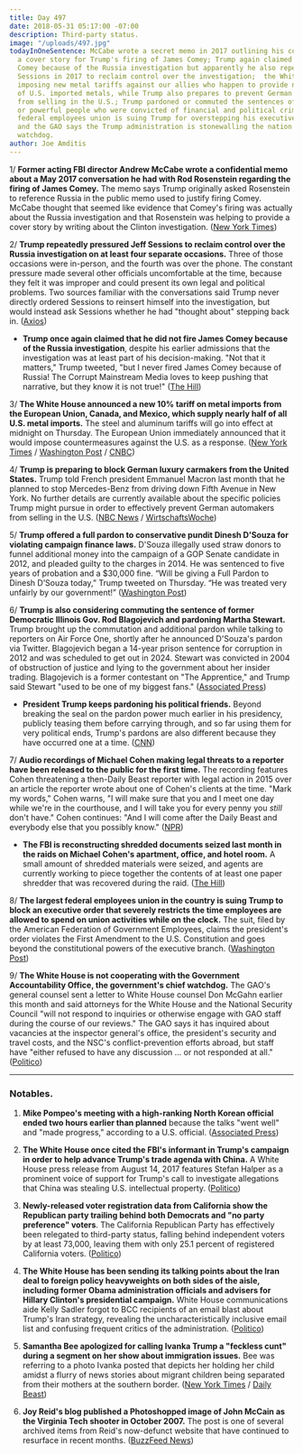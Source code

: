 ```yaml
---
title: Day 497
date: 2018-05-31 05:17:00 -07:00
description: Third-party status.
image: "/uploads/497.jpg"
todayInOneSentence: McCabe wrote a secret memo in 2017 outlining his concerns about
  a cover story for Trump's firing of James Comey; Trump again claimed he didn't fire
  Comey because of the Russia investigation but apparently he also repeatedly pressured
  Sessions in 2017 to reclaim control over the investigation;  the White House is
  imposing new metal tariffs against our allies who happen to provide nearly half
  of U.S. imported metals, while Trump also prepares to prevent German automakers
  from selling in the U.S.; Trump pardoned or commuted the sentences of three rich
  or powerful people who were convicted of financial and political crimes; the largest
  federal employees union is suing Trump for overstepping his executive authority;
  and the GAO says the Trump administration is stonewalling the nation's chief government
  watchdog.
author: Joe Amditis
---
```


1/ **Former acting FBI director Andrew McCabe wrote a confidential memo about a May 2017 conversation he had with Rod Rosenstein regarding the firing of James Comey.** The memo says Trump originally asked Rosenstein to reference Russia in the public memo used to justify firing Comey. McCabe thought that seemed like evidence that Comey's firing was actually about the Russia investigation and that Rosenstein was helping to provide a cover story by writing about the Clinton investigation. ([New York Times](https://www.nytimes.com/2018/05/30/us/politics/rosenstein-trump-comey-firing-mccabe-memo.html))

2/ **Trump repeatedly pressured Jeff Sessions to reclaim control over the Russia investigation on at least four separate occasions.** Three of those occasions were in-person, and the fourth was over the phone. The constant pressure made several other officials uncomfortable at the time, because they felt it was improper and could present its own legal and political problems. Two sources familiar with the conversations said Trump never directly ordered Sessions to reinsert himself into the investigation, but would instead ask Sessions whether he had "thought about" stepping back in. ([Axios](https://www.axios.com/trump-pressure-sessions-mueller-investigation-30e0f930-e688-47da-8f20-411864cea471.html))

* **Trump once again claimed that he did not fire James Comey because of the Russia investigation**, despite his earlier admissions that the investigation was at least part of his decision-making. "Not that it matters," Trump tweeted, "but I never fired James Comey because of Russia! The Corrupt Mainstream Media loves to keep pushing that narrative, but they know it is not true!" ([The Hill](http://thehill.com/homenews/administration/390015-trump-claims-he-did-not-fire-comey-over-russia))

3/ **The White House announced a new 10% tariff on metal imports from the European Union, Canada, and Mexico, which supply nearly half of all U.S. metal imports.** The steel and aluminum tariffs will go into effect at midnight on Thursday. The European Union immediately announced that it would impose countermeasures against the U.S. as a response. ([New York Times](https://www.nytimes.com/2018/05/31/us/politics/trump-aluminum-steel-tariffs.html) / [Washington Post](https://www.washingtonpost.com/business/economy/trump-imposes-steel-and-aluminum-tariffs-on-the-european-union-canada-and-mexico/2018/05/31/891bb452-64d3-11e8-a69c-b944de66d9e7_story.html?utm_term=.e672e06eabc6) / [CNBC](https://www.cnbc.com/2018/05/31/trump-administration-will-put-steel-and-aluminum-tariffs-on-canada-mexico-and-the-eu.html))

4/ **Trump is preparing to block German luxury carmakers from the United States.** Trump told French president Emmanuel Macron last month that he planned to stop Mercedes-Benz from driving down Fifth Avenue in New York. No further details are currently available about the specific policies Trump might pursue in order to effectively prevent German automakers from selling in the U.S. ([NBC News](https://www.cnbc.com/2018/05/31/trump-reportedly-poised-to-ban-german-luxury-carmakers-in-the-us.html) / [WirtschaftsWoche](https://www.wiwo.de/unternehmen/auto/importzoelle-trump-will-daimler-vom-us-markt-aussperren/22620470.html))

5/ **Trump offered a full pardon to conservative pundit Dinesh D'Souza for violating campaign finance laws.** D'Souza illegally used straw donors to funnel additional money into the campaign of a GOP Senate candidate in 2012, and pleaded guilty to the charges in 2014. He was sentenced to five years of probation and a $30,000 fine. “Will be giving a Full Pardon to Dinesh D’Souza today,” Trump tweeted on Thursday. “He was treated very unfairly by our government!” ([Washington Post](https://www.washingtonpost.com/politics/trump-offers-pardon-to-conservative-pundit-dinesh-dsouza-for-campaign-finance-violations/2018/05/31/b4939a08-64d5-11e8-a768-ed043e33f1dc_story.html?utm_term=.1e25d71764c7))

6/ **Trump is also considering commuting the sentence of former Democratic Illinois Gov. Rod Blagojevich and pardoning Martha Stewart.** Trump brought up the commutation and additional pardon while talking to reporters on Air Force One, shortly after he announced D'Souza's pardon via Twitter. Blagojevich began a 14-year prison sentence for corruption in 2012 and was scheduled to get out in 2024. Stewart was convicted in 2004 of obstruction of justice and lying to the government about her insider trading. Blagojevich is a former contestant on "The Apprentice," and Trump said Stewart "used to be one of my biggest fans." ([Associated Press](https://apnews.com/beb7e46ebfac42af9237d3316ac0b522?utm_campaign=SocialFlow&utm_medium=AP&utm_source=Twitter))

* **President Trump keeps pardoning his political friends.** Beyond breaking the seal on the pardon power much earlier in his presidency, publicly teasing them before carrying through, and so far using them for very political ends, Trump's pardons are also different because they have occurred one at a time. ([CNN](https://www.cnn.com/2018/05/31/politics/trump-pardons-political-friends/index.html))

7/ **Audio recordings of Michael Cohen making legal threats to a reporter have been released to the public for the first time.** The recording features Cohen threatening a then-Daily Beast reporter with legal action in 2015 over an article the reporter wrote about one of Cohen's clients at the time. "Mark my words," Cohen warns, "I will make sure that you and I meet one day while we're in the courthouse, and I will take you for every penny you *still* don't have." Cohen continues: "And I will come after the Daily Beast and everybody else that you possibly know." ([NPR](https://www.npr.org/2018/05/31/615843930/listen-how-michael-cohen-protects-trump-by-making-legal-threats))

* **The FBI is reconstructing shredded documents seized last month in the raids on Michael Cohen's apartment, office, and hotel room.** A small amount of shredded materials were seized, and agents are currently working to piece together the contents of at least one paper shredder that was recovered during the raid. ([The Hill](http://thehill.com/blogs/blog-briefing-room/389944-fbi-is-reconstructing-shredded-documents-obtained-during-cohen-raid))

8/ **The largest federal employees union in the country is suing Trump to block an executive order that severely restricts the time employees are allowed to spend on union activities while on the clock.** The suit, filed by the American Federation of Government Employees, claims the president's order violates the First Amendment to the U.S. Constitution and goes beyond the constitutional powers of the executive branch. ([Washington Post](https://www.washingtonpost.com/politics/largest-federal-employee-union-sues-trump-over-rollback-of-union-protections/2018/05/31/335da8c8-64e6-11e8-a69c-b944de66d9e7_story.html?utm_term=.17132cf04733))

9/ **The White House is not cooperating with the Government Accountability Office, the government's chief watchdog.** The GAO's general counsel sent a letter to White House counsel Don McGahn earlier this month and said attorneys for the White House and the National Security Council "will not respond to inquiries or otherwise engage with GAO staff during the course of our reviews." The GAO says it has inquired about vacancies at the inspector general's office, the president's security and travel costs, and the NSC's conflict-prevention efforts abroad, but staff have "either refused to have any discussion … or not responded at all." ([Politico](https://www.politico.com/story/2018/05/31/trump-white-house-government-accountability-office-615355))

---

### Notables.

1. **Mike Pompeo's meeting with a high-ranking North Korean official ended two hours earlier than planned** because the talks "went well" and "made progress," according to a U.S. official. ([Associated Press](https://apnews.com/2ea1432ce0cc4de2a99eb1bfdb683d65))

2. **The White House once cited the FBI's informant in Trump's campaign in order to help advance Trump's trade agenda with China.** A White House press release from August 14, 2017 features Stefan Halper as a prominent voice of support for Trump's call to investigate allegations that China was stealing U.S. intellectual property. ([Politico](https://www.politico.com/story/2018/05/31/stefan-halper-white-house-trade-615891))

3. **Newly-released voter registration data from California show the Republican party trailing behind both Democrats and "no party preference" voters**. The California Republican Party has effectively been relegated to third-party status, falling behind independent voters by at least 73,000, leaving them with only 25.1 percent of registered California voters. ([Politico](https://www.politico.com/story/2018/05/30/california-republicans-third-party-status-613568))

4. **The White House has been sending its talking points about the Iran deal to foreign policy heavyweights on both sides of the aisle, including former Obama administration officials and advisers for Hillary Clinton's presidential campaign.** White House communications aide Kelly Sadler forgot to BCC recipients of an email blast about Trump's Iran strategy, revealing the uncharacteristically inclusive email list and confusing frequent critics of the administration. ([Politico](https://www.politico.com/story/2018/05/30/white-house-email-snafu-obama-clinton-615251))

5. **Samantha Bee apologized for calling Ivanka Trump a "feckless cunt" during a segment on her show about immigration issues.** Bee was referring to a photo Ivanka posted that depicts her holding her child amidst a flurry of news stories about migrant children being separated from their mothers at the southern border. ([New York Times](https://www.nytimes.com/2018/05/31/business/media/samantha-bee-ivanka-trump.html) / [Daily Beast](https://www.thedailybeast.com/samantha-bee-tears-into-feckless-cunt-ivanka-trump))

6. **Joy Reid's blog published a Photoshopped image of John McCain as the Virginia Tech shooter in October 2007.** The post is one of several archived items from Reid's now-defunct website that have continued to resurface in recent months. ([BuzzFeed News](https://www.buzzfeed.com/josephbernstein/joy-reids-blog-published-a-photoshopped-image-of-john?utm_term=.na9kvAKY5K#.mprremo4Vo))